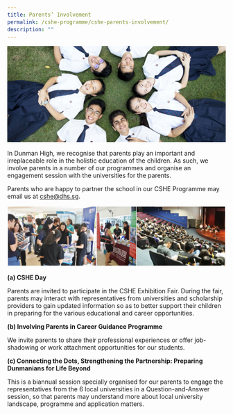 ```yaml
---
title: Parents’ Involvement
permalink: /cshe-programme/cshe-parents-involvement/
description: ""
---
```

![](/images/Homepage/masthead_parents.jpg)

In Dunman High, we recognise that parents play an important and irreplaceable role in the holistic education of the children. As such, we involve parents in a number of our programmes and organise an engagement session with the universities for the parents.

Parents who are happy to partner the school in our CSHE Programme may email us at cshe@dhs.sg.

![](/images/parents-involvement.jpg)

**(a) CSHE Day**

Parents are invited to participate in the CSHE Exhibition Fair. During the fair, parents may interact with representatives from universities and scholarship providers to gain updated information so as to better support their children in preparing for the various educational and career opportunities.


**(b) Involving Parents in Career Guidance Programme**

We invite parents to share their professional experiences or offer job-shadowing or work attachment opportunities for our students.


**(c) Connecting the Dots, Strengthening the Partnership: Preparing Dunmanians for Life Beyond**

This is a biannual session specially organised for our parents to engage the representatives from the 6 local universities in a Question-and-Answer session, so that parents may understand more about local university landscape, programme and application matters.